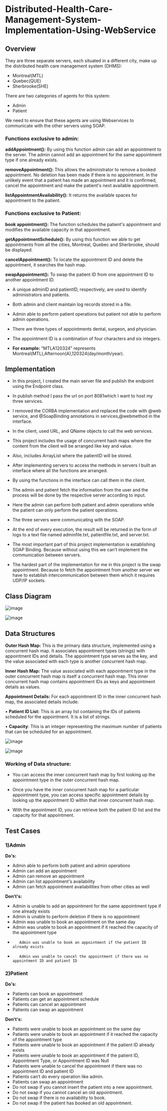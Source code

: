 # Distributed-Health-Care-Management-System-Implementation-Using-WebService

## Overview


They are three separate servers, each situated in a different city, make up the distributed health care management system (DHMS):
* Montreal(MTL)
* Quebec(QUE)
* Sherbrooke(SHE)


There are two categories of agents for this system:

* Admin
* Patient 

We need to ensure that these agents are using Webservices to communicate with the other servers using SOAP.


### Functions exclusive to admin:

**addAppointment():** By using this function admin can add an appointment to the server. The admin cannot add an appointment for the same appointment type if one already exists.

**removeAppointment():** This allows the administrator to remove a booked appointment. No deletion has been made if there is no appointment. In the unlikely event that a patient has made an appointment and it is confirmed, cancel the appointment and make the patient's next available appointment.

**listAppointmentAvailability():** It returns the available spaces for appointment to the patient.


### Functions exclusive to Patient:

**book appointment():** The function schedules the patient's appointment and modifies the available capacity in that appointment.


**getAppointmentSchedule():** By using this function we able to get appointments from all the cities, Montreal, Quebec and Sherbrooke, should be displayed.


**cancelAppointment():** To locate the appointment ID and delete the appointment, it searches the hash map.

**swapAppointment():** To swap the patient ID from one appointment ID to another appointment ID.


* A unique adminID and patientID, respectively, are used to identify administrators and patients.

* Both admin and client maintain log records stored in a file.

* Admin able to perform patient operations but patient not able to perform admin operations.

* There are three types of appointments dental, surgeon, and physician.

* The appointment ID is a combination of four characters and six integers.

* **For example:** ”MTLA120324” represents Montreal(MTL),Afternoon(A),120324(day/month/year).


## Implementation

*	In this project, I created the main server file and publish the endpoint using the Endpoint class.

*	In publish method I pass the url on port 8081which I want to host my three services.

*	I removed the CORBA implementation and replaced the code with @web service, and @SoapBinding annotations in services,@webmethod in the interface.

*	In the client, used URL, and QName objects to call the web services.

*	This project includes the usage of concurrent hash maps where the content from the client will be arranged like key and value.

*	Also, includes ArrayList where the patientID will be stored.

*	 After implementing servers to access the methods in servers I built an interface where all the functions are arranged.

*	By using the functions in the interface can call them in the client.

*	The admin and patient fetch the information from the user and the process will be done by the respective server according to input.

*	Here the admin can perform both patient and admin operations while the patient can only perform the patient operations.

*	The three servers were communicating with the SOAP.

*	At the end of every execution, the result will be returned in the form of logs to a text file named adminfile.txt, patientfile.txt, and server.txt.

*	The most important part of this project implementation is establishing SOAP Binding. Because without using this we can’t implement the communication between servers.

*	The hardest part of the implementation for me in this project is the swap appointment. Because to fetch the appointment from another server we have to establish intercommunication between them which it requires UDP/IP sockets.

## Class Diagram

![image](https://github.com/naveen777-github/-Distributed-Health-Care-Management-System-Implementation-Using-Web-Service/assets/85072641/23a76737-0c84-43b7-8c5e-1656606c0a64)

![image](https://github.com/naveen777-github/-Distributed-Health-Care-Management-System-Implementation-Using-Web-Service/assets/85072641/337ae482-0475-44e3-b5c6-65c6bd5abb88)

## Data Structures

**Outer Hash Map:** This is the primary data structure, implemented using a concurrent hash map. It associates appointment types (strings) with appointment IDs and details. The appointment type serves as the key, and the value associated with each type is another concurrent hash map.

**Inner Hash Map:** The value associated with each appointment type in the outer concurrent hash map is itself a concurrent hash map. This inner concurrent hash map contains appointment IDs as keys and appointment details as values.


**Appointment Details:** For each appointment ID in the inner concurrent hash map, the associated details include:

•	**Patient ID List:** This is an array list containing the IDs of patients scheduled for the appointment. It is a list of strings.

•	**Capacity**: This is an integer representing the maximum number of patients that can be scheduled for an appointment.

![image](https://github.com/naveen777-github/-Distributed-Health-Care-Management-System-Implementation-Using-Web-Service/assets/85072641/0dac795d-ca55-4d34-8a91-8a2abda58a6f)

![image](https://github.com/naveen777-github/-Distributed-Health-Care-Management-System-Implementation-Using-Web-Service/assets/85072641/69cbccfd-57c8-4c03-af57-cb96a674ba86)

### Working of Data structure:

*	You can access the inner concurrent hash map by first looking up the appointment type in the outer concurrent hash map.

*	Once you have the inner concurrent hash map for a particular appointment type, you can access specific appointment details by looking up the appointment ID within that inner concurrent hash map.

*	With the appointment ID, you can retrieve both the patient ID list and the capacity for that appointment.

## Test Cases

### 1)Admin

  **Do's:**
  
* 	Admin able to perform both   patient and admin operations
* 	Admin can add an appointment
* 	Admin can remove an appointment
* 	Admin can list appointment's availability
* 	Admin can fetch appointment availabilities from other cities as well
       
  **Don't's:**
  
*	 Admin is unable to add an appointment for the same appointment type if one already exists
*	 Admin is unable to perform deletion if there is no appointment
*	 Admin was unable to book an appointment on the same day
*	 Admin was unable to book an appointment if it reached the capacity of the appointment type
*        Admin was unable to book an appointment if the patient ID already exists
*        Admin was unable to cancel the appointment if there was no appointment ID and patient ID
	
### 2)Patient

 **Do's:** 
 
*	Patients can book an appointment 
*	Patients can get an appointment schedule
* 	Patients can cancel an appointment
* 	Patients can swap an appointment
	
**Don't's:**	

* 	Patients were unable to book an appointment on the same day
* 	Patients were unable to book an appointment if it reached the capacity of the appointment type
* 	Patients were unable to book an appointment if the patient ID already exists
* 	Patients were unable to book an appointment if the patient ID, Appointment Type, or Appointment ID was Null	
* 	Patients were unable to cancel the appointment if there was no appointment ID and patient ID
* 	Patients can’t do every operation like admin.
* 	Patients can swap an appointment
* 	Do not swap if you cannot insert the patient into a new appointment.
* 	Do not swap if you cannot cancel an old appointment.	
* 	Do not swap if there is no availability to book.
* 	Do not swap if the patient has booked an old appointment.













